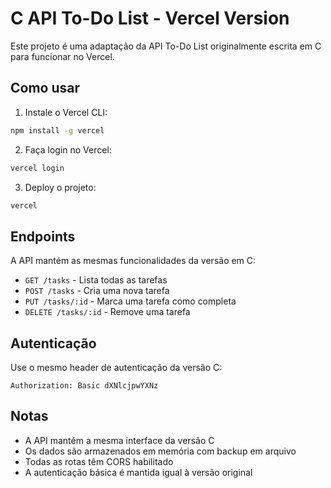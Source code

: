 # C API To-Do List - Vercel Version

Este projeto é uma adaptação da API To-Do List originalmente escrita em C para funcionar no Vercel.

## Como usar

1. Instale o Vercel CLI:
```bash
npm install -g vercel
```

2. Faça login no Vercel:
```bash
vercel login
```

3. Deploy o projeto:
```bash
vercel
```

## Endpoints

A API mantém as mesmas funcionalidades da versão em C:

- `GET /tasks` - Lista todas as tarefas
- `POST /tasks` - Cria uma nova tarefa
- `PUT /tasks/:id` - Marca uma tarefa como completa
- `DELETE /tasks/:id` - Remove uma tarefa

## Autenticação

Use o mesmo header de autenticação da versão C:
```
Authorization: Basic dXNlcjpwYXNz
```

## Notas

- A API mantém a mesma interface da versão C
- Os dados são armazenados em memória com backup em arquivo
- Todas as rotas têm CORS habilitado
- A autenticação básica é mantida igual à versão original
